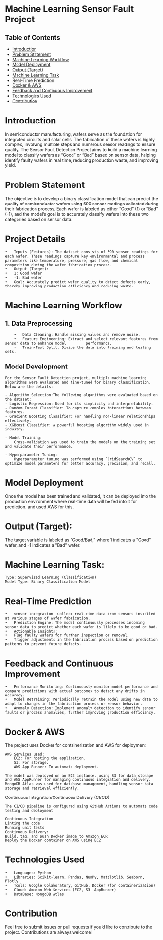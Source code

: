 # Machine Learning Sensor Fault Project

## Table of Contents
- [Introduction](#Introduction)
- [Problem Statement](#problem-statement)
- [Machine Learning Workflow](#Machine-Learning-Workflow)
- [Model Deployment](#Model-Deployment)
- [Output (Target)](#Output-Target)
- [Machine Learning Task](#Machine-Learning-Task)
- [Real-Time Prediction](#Real-Time-Prediction)
- [Docker & AWS](#Docker-and-AWS)
- [Feedback and Continuous Improvement](#Feedback-and-Continuous-Improvement)
- [Technologies Used](#Technologies-Used)
- [Contribution](#Contribution)



# Introduction

In semiconductor manufacturing, wafers serve as the foundation for integrated circuits and solar cells. The fabrication of these wafers is highly complex, involving multiple steps and numerous sensor readings to ensure quality. The Sensor Fault Detection Project aims to build a machine learning model to classify wafers as “Good” or “Bad” based on sensor data, helping identify faulty wafers in real time, reducing production waste, and improving yield.

# Problem Statement

The objective is to develop a binary classification model that can predict the quality of semiconductor wafers using 590 sensor readings collected during their fabrication process. Each wafer is labeled as either “Good” (1) or “Bad” (-1), and the model’s goal is to accurately classify wafers into these two categories based on sensor data.


# Project Details

	•	Inputs (Features): The dataset consists of 590 sensor readings for each wafer. These readings capture key environmental and process parameters like temperature, pressure, gas flow, and chemical composition during the wafer fabrication process.
	•	Output (Target):
	•	1: Good wafer
	•	-1: Bad wafer
	•	Goal: Accurately predict wafer quality to detect defects early, thereby improving production efficiency and reducing waste.


# Machine Learning Workflow

## 1. Data Preprocessing

		•	Data Cleaning: Handle missing values and remove noise.
		•	Feature Engineering: Extract and select relevant features from sensor data to enhance model 		performance.
		•	Train-Test Split: Divide the data into training and testing sets.

## Model Development

	For the Sensor Fault Detection project, multiple machine learning algorithms were evaluated and fine-tuned for binary classification. Below are the details:

	- Algorithm Selection:The following algorithms were evaluated based on the dataset:
	- Logistic Regression: Used for its simplicity and interpretability.
	- Random Forest Classifier: To capture complex interactions between features.
	- Gradient Boosting Classifier: For handling non-linear relationships effectively.
	- XGBoost Classifier: A powerful boosting algorithm widely used in industry.

	- Model Training:  
		Cross-validation was used to train the models on the training set and validate their performance.

	- Hyperparameter Tuning:  
		Hyperparameter tuning was performed using `GridSearchCV` to optimize model parameters for better accuracy, precision, and recall.


# Model Deployment

Once the model has been trained and validated, it can be deployed into the production environment where real-time data will be fed into it for prediction. and used AWS for this .

# Output (Target):
The target variable is labeled as "Good/Bad," where 1 indicates a "Good" wafer, and -1 indicates a "Bad" wafer.

# Machine Learning Task:
	Type: Supervised Learning (Classification)
	Model Type: Binary Classification Model

# Real-Time Prediction

	•	Sensor Integration: Collect real-time data from sensors installed at various stages of wafer fabrication.
	•	Prediction Engine: The model continuously processes incoming sensor data to predict whether each wafer is likely to be good or bad.
	•	Actionable Insights:
	•	Flag faulty wafers for further inspection or removal.
	•	Trigger adjustments in the fabrication process based on prediction patterns to prevent future defects.

# Feedback and Continuous Improvement

	•	Performance Monitoring: Continuously monitor model performance and compare predictions with actual outcomes to detect any drifts in accuracy.
	•	Model Retraining: Periodically retrain the model using new data to adapt to changes in the fabrication process or sensor behavior.
	•	Anomaly Detection: Implement anomaly detection to identify sensor faults or process anomalies, further improving production efficiency.

#  Docker & AWS

The project uses Docker for containerization and AWS for deployment

	AWS Services used:
		EC2: For hosting the application.
		S3: For storage.
		AWS App Runner: To automate deployment.

	The model was deployed on an EC2 instance, using S3 for data storage and AWS AppRunner for managing continuous integration and delivery. MongoDB Atlas was used for database management, handling sensor data storage and retrieval efficiently.

Continuous Integration/Continuous Delivery (CI/CD)

	The CI/CD pipeline is configured using GitHub Actions to automate code testing and deployment:

	Continuous Integration
	Linting the code
	Running unit tests
	Continuous Delivery:
	Build, tag, and push Docker image to Amazon ECR
	Deploy the Docker container on AWS using EC2


# Technologies Used

	•	Languages: Python
	•	Libraries: Scikit-learn, Pandas, NumPy, Matplotlib, Seaborn, Plotly
	•	Tools: Google Colaboratory, GitHub, Docker (for containerization)
	•	Cloud: Amazon Web Services (EC2, S3, AppRunner)
	•	DataBase: MongoDB Atlas

# Contribution
Feel free to submit issues or pull requests if you’d like to contribute to the project. Contributions are always welcome!